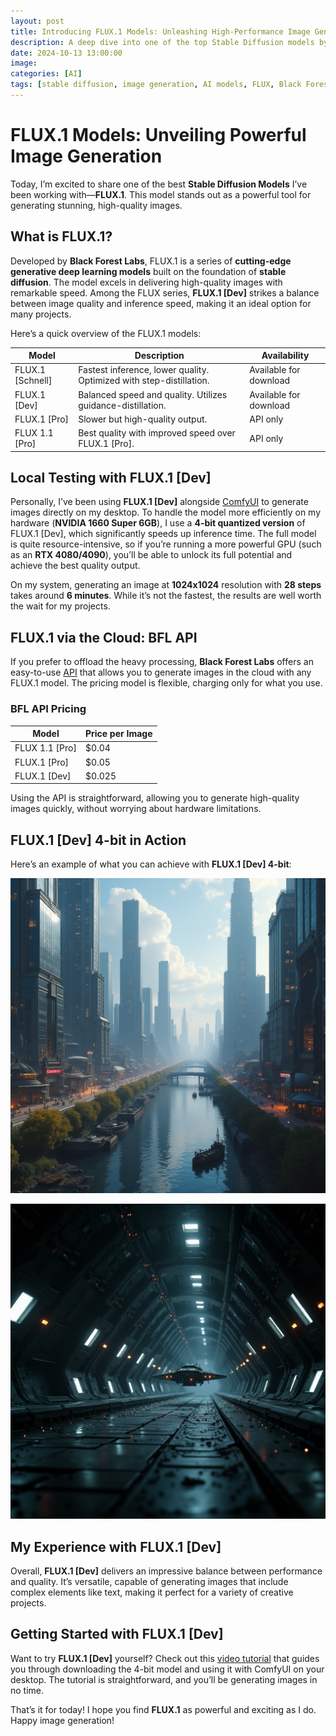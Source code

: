 ```yaml
---
layout: post  
title: Introducing FLUX.1 Models: Unleashing High-Performance Image Generation  
description: A deep dive into one of the top Stable Diffusion models by Black Forest Labs.  
date: 2024-10-13 13:00:00  
image:  
categories: [AI]  
tags: [stable diffusion, image generation, AI models, FLUX, Black Forest Labs]  
---
```


# FLUX.1 Models: Unveiling Powerful Image Generation

Today, I’m excited to share one of the best **Stable Diffusion Models** I’ve been working with—**FLUX.1**. This model stands out as a powerful tool for generating stunning, high-quality images.

## What is FLUX.1?

Developed by **Black Forest Labs**, FLUX.1 is a series of **cutting-edge generative deep learning models** built on the foundation of **stable diffusion**. The model excels in delivering high-quality images with remarkable speed. Among the FLUX series, **FLUX.1 [Dev]** strikes a balance between image quality and inference speed, making it an ideal option for many projects.

Here’s a quick overview of the FLUX.1 models:

| Model            | Description                                                     | Availability                  |
|------------------|-----------------------------------------------------------------|-------------------------------|
| FLUX.1 [Schnell] | Fastest inference, lower quality. Optimized with step-distillation. | Available for download         |
| FLUX.1 [Dev]     | Balanced speed and quality. Utilizes guidance-distillation.        | Available for download         |
| FLUX.1 [Pro]     | Slower but high-quality output.                                   | API only                      |
| FLUX 1.1 [Pro]   | Best quality with improved speed over FLUX.1 [Pro].               | API only                      |

## Local Testing with FLUX.1 [Dev]

Personally, I’ve been using **FLUX.1 [Dev]** alongside [ComfyUI](https://github.com/comfyanonymous/ComfyUI) to generate images directly on my desktop. To handle the model more efficiently on my hardware (**NVIDIA 1660 Super 6GB**), I use a **4-bit quantized version** of FLUX.1 [Dev], which significantly speeds up inference time. The full model is quite resource-intensive, so if you’re running a more powerful GPU (such as an **RTX 4080/4090**), you’ll be able to unlock its full potential and achieve the best quality output.

On my system, generating an image at **1024x1024** resolution with **28 steps** takes around **6 minutes**. While it’s not the fastest, the results are well worth the wait for my projects.

## FLUX.1 via the Cloud: BFL API

If you prefer to offload the heavy processing, **Black Forest Labs** offers an easy-to-use [API](https://docs.bfl.ml/) that allows you to generate images in the cloud with any FLUX.1 model. The pricing model is flexible, charging only for what you use.

### BFL API Pricing

| Model           | Price per Image |
|-----------------|-----------------|
| FLUX 1.1 [Pro]  | $0.04           |
| FLUX.1 [Pro]    | $0.05           |
| FLUX.1 [Dev]    | $0.025          |

Using the API is straightforward, allowing you to generate high-quality images quickly, without worrying about hardware limitations.

## FLUX.1 [Dev] 4-bit in Action

Here’s an example of what you can achieve with **FLUX.1 [Dev] 4-bit**:

![FLUX.1 Example](/assets/img/posts/flux1/flux_test_1.png)

![FLUX.1 Example](/assets/img/posts/flux1/flux_test_2.jpeg)

## My Experience with FLUX.1 [Dev]

Overall, **FLUX.1 [Dev]** delivers an impressive balance between performance and quality. It’s versatile, capable of generating images that include complex elements like text, making it perfect for a variety of creative projects.

## Getting Started with FLUX.1 [Dev]

Want to try **FLUX.1 [Dev]** yourself? Check out this [video tutorial](https://www.youtube.com/watch?v=AzeZkosyqp4) that guides you through downloading the 4-bit model and using it with ComfyUI on your desktop. The tutorial is straightforward, and you’ll be generating images in no time.

That’s it for today! I hope you find **FLUX.1** as powerful and exciting as I do. Happy image generation!
